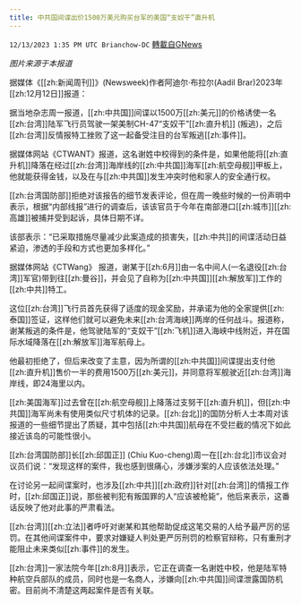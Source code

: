 ```yaml
---
title: 中共国间谍出价1500万美元购买台军的美国“支奴干”直升机
---
```

`12/13/2023 1:35 PM UTC Brianchow-DC` [轉載自GNews](https://gnews.org/articles/2104804)

*图片来源于本报道*

据媒体《[[zh:新闻周刊]]》(Newsweek)作者阿迪尔·布拉尔(Aadil Brar)2023年[[zh:12月12日]]报道：

据当地杂志周一报道，[[zh:中共国]]间谍以1500万[[zh:美元]]的价格诱使一名[[zh:台湾]]陆军飞行员驾驶一架美制CH-47“支奴干”[[zh:直升机]] (叛逃)，之后[[zh:台湾]]反情报特工挫败了这一起备受注目的台军叛逃[[zh:事件]]。

据媒体网站《CTWANT》报道，这名谢姓中校得到的条件是，如果他能将[[zh:直升机]]降落在经过[[zh:台湾]]海岸线的[[zh:中共国]]海军[[zh:航空母舰]]甲板上，他就能获得金钱，以及在与[[zh:中共国]]发生冲突时他和家人的安全通行权。

[[zh:台湾国防部]]拒绝对该报告的细节发表评论，但在周一晚些时候的一份声明中表示，根据“内部线报”进行的调查后，该该官员于今年在南部港口[[zh:城市]][[zh:高雄]]被捕并受到起诉，具体日期不详。

该部表示：“已采取措施尽量减少此案造成的损害失，[[zh:中共]]的间谍活动日益紧迫，渗透的手段和方式也更加多样化。”

据媒体网站《CTWang》 报道，谢某于[[zh:6月]]由一名中间人(一名退役[[zh:台湾]]军官)带到往[[zh:曼谷]]，并会见了自称为[[zh:中共国]][[zh:解放军]]工作的[[zh:中共]]特工。

这位[[zh:台湾]]飞行员首先获得了适度的现金奖励，并承诺为他的全家提供[[zh:泰国]]签证，这样他们就可以避免未来[[zh:台湾海峡]]两岸的任何战斗。报道称，谢某叛逃的条件是，他驾驶陆军的“支奴干”[[zh:飞机]]进入海峡中线附近，并在国际水域降落在[[zh:解放军]]海军航母上。

他最初拒绝了，但后来改变了主意，因为所谓的[[zh:中共国]]间谍提出支付他[[zh:直升机]]售价一半的费用1500万[[zh:美元]]，并同意将军舰驶近[[zh:台湾]]海岸线，即24海里以内。

[[zh:美国海军]]过去曾在[[zh:航空母舰]]上降落过支努干[[zh:直升机]]，但[[zh:中共国]]海军尚未有使用类似尺寸机体的记录。[[zh:台北]]的国防分析人士本周对该报道的一些细节提出了质疑，其中包括[[zh:中共国]]航母在不受拦截的情况下如此接近该岛的可能性很小。

[[zh:台湾国防部]]长[[zh:邱国正]] (Chiu Kuo-cheng)周一在[[zh:台北]]市议会对议员们说：“发现这样的案件，我也感到很痛心，涉嫌涉案的人应该依法处理。”

在讨论另一起间谍案时，也涉及[[zh:中共]][[zh:政府]]针对[[zh:台湾]]的情报工作时，[[zh:邱国正]]说，那些被判犯有叛国罪的人“应该被枪毙”，他后来表示，这番话反映了他对此事的严肃看法。

[[zh:台湾]][[zh:立法]]者呼吁对谢某和其他帮助促成这笔交易的人给予最严厉的惩罚。在其他间谍案件中，要求对嫌疑人判处更严厉刑罚的检察官辩称，只有重刑才能阻止未来类似[[zh:事件]]的发生。

[[zh:台湾]]一家法院今年[[zh:8月]]表示，它正在调查一名谢姓中校，他是陆军特种航空兵部队的成员，同时也是一名商人，涉嫌向[[zh:中共国]]间谍泄露国防机密。目前尚不清楚这两起案件是否有关联。

